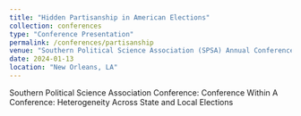 ```yaml
---
title: "Hidden Partisanship in American Elections"
collection: conferences
type: "Conference Presentation"
permalink: /conferences/partisanship
venue: "Southern Political Science Association (SPSA) Annual Conference"
date: 2024-01-13
location: "New Orleans, LA"
---
```


Southern Political Science Association Conference: Conference Within A Conference: Heterogeneity Across State and Local Elections
